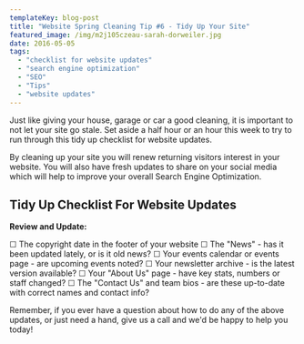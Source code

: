 ```yaml
---
templateKey: blog-post
title: "Website Spring Cleaning Tip #6 - Tidy Up Your Site"
featured_image: /img/m2j105czeau-sarah-dorweiler.jpg
date: 2016-05-05
tags:
  - "checklist for website updates"
  - "search engine optimization"
  - "SEO"
  - "Tips"
  - "website updates"
---
```


Just like giving your house, garage or car a good cleaning, it is important to not let your site go stale. Set aside a half hour or an hour this week to try to run through this tidy up checklist for website updates.

By cleaning up your site you will renew returning visitors interest in your website. You will also have fresh updates to share on your social media which will help to improve your overall Search Engine Optimization.

## Tidy Up Checklist For Website Updates

**Review and Update:**

☐ The copyright date in the footer of your website
☐ The "News" - has it been updated lately, or is it old news?
☐ Your events calendar or events page - are upcoming events noted?
☐ Your newsletter archive - is the latest version available?
☐ Your "About Us" page - have key stats, numbers or staff changed?
☐ The "Contact Us" and team bios - are these up-to-date with correct names and contact info?

Remember, if you ever have a question about how to do any of the above updates, or just need a hand, give us a call and we'd be happy to help you today!